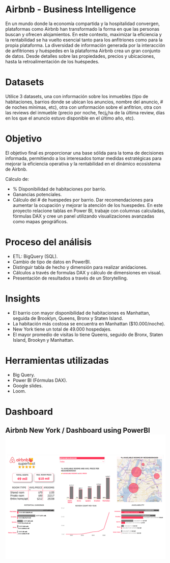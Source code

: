 # Airbnb - Business Intelligence

 En un mundo donde la economía compartida y la hospitalidad convergen, plataformas como Airbnb han transformado la forma en que las personas buscan y ofrecen alojamientos. En este contexto, maximizar la eficiencia y la rentabilidad se ha vuelto esencial tanto para los anfitriones como para la propia plataforma.
 La diversidad de información generada por la interacción de anfitriones y huéspedes en la plataforma Airbnb crea un gran conjunto de datos. Desde detalles sobre las propiedades, precios y ubicaciones, hasta la retroalimentación de los huéspedes.

# Datasets

 Utilice 3 datasets, una con información sobre los inmuebles (tipo de habitaciones, barrios donde se ubican los anuncios, nombre del anuncio, # de noches mínimas, etc), otra con unformación sobre el anfitrion, otra con las reviews del inmueble (precio por noche, fecj¿ha de la última review, días en los que el anuncio estuvo disponible en el último año, etc).

# Objetivo

El objetivo final es proporcionar una base sólida para la toma de decisiones informada, permitiendo a los interesados tomar medidas estratégicas para mejorar la eficiencia operativa y la rentabilidad en el dinámico ecosistema de Airbnb.

Cálculo de:
- % Disponibilidad de habitaciones por barrio.
- Ganancias potenciales.
- Cálculo del # de huespedes por barrio.
Dar recomendaciones para aumentar la ocupación y mejorar la atención de los huespedes.
En este proyecto relacione tablas en Power BI, trabaje con columnas calculadas, fórmulas DAX y cree un panel utilizando visualizaciones avanzadas como mapas geográficos.

# Proceso del análisis

- ETL: BigQuery (SQL).
- Cambio de tipo de datos en PowerBI.
- Distinguir tabla de hecho y dimensión para realizar anidaciones.
- Cálculos a través de formulas DAX y cálculo de dimensiones en visual.
- Presentación de resultados a través de un Storytelling.

# Insights 

- El barrio con mayor disponibilidad de habitaciones es Manhattan, seguida de Brooklyn, Queens, Bronx y Staten Island.
- La habitación más costosa se encuentra en Manhattan ($10.000/noche).
- New York tiene un total de 49.000 hospedajes.
- El mayor promedio de visitas lo tiene Queens, seguido de Bronx, Staten Island, Brookyn y Manhattan.

# Herramientas utilizadas

- Big Query.
- Power BI (Fórmulas DAX).
- Google slides.
- Loom.

# Dashboard
## Airbnb New York / Dashboard using PowerBI![Airbnb NY](https://raw.githubusercontent.com/YenOjeda/Business-Intelligence/main/Airbnb%20Power%20BI-1.png)

